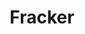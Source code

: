 ---
layout: term
title: 'Fracker'
name: fracker
description: "'Fissurateur': objet du magasin qui permet de doubler temporairement les objets hackés sur un portail."
---